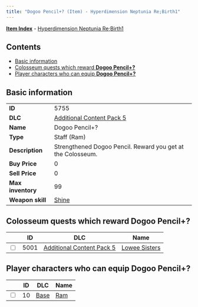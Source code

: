 ```yaml
---
title: "Dogoo Pencil+? (Item) - Hyperdimension Neptunia Re;Birth1"
---
```


[**Item Index**](/neptunia/rb1/item/index.html) - [Hyperdimension Neptunia Re;Birth1](/neptunia/rb1)

## Contents

- [Basic information](#basic-information)
- [Colosseum quests which reward **Dogoo Pencil+?**](#colosseum-quests-which-reward-dogoo-pencil)
- [Player characters who can equip **Dogoo Pencil+?**](#player-characters-who-can-equip-dogoo-pencil)

## Basic information

|   |   |
| -- | -- |
| **ID** | 5755 |
| **DLC** | [Additional Content Pack 5](/neptunia/rb1/dlc/14-pack5.html) |
| **Name** | Dogoo Pencil+? |
| **Type** | Staff (Ram) |
| **Description** | Strengthened Dogoo Pencil. Reward you get at the Colosseum. |
| **Buy Price** | 0 |
| **Sell Price** | 0 |
| **Max inventory** | 99 |
| **Weapon skill** | [Shine](/neptunia/rb1/skill/1-1801-shine.html) |

## Colosseum quests which reward **Dogoo Pencil+?**

|    | ID | DLC | Name |
| -- | -- | --- | ---- |
| <input type="checkbox" id="rb1-colosseum-14-5001" class="trackbox" /> | 5001 | [Additional Content Pack 5](/neptunia/rb1/dlc/14-pack5.html) | [Lowee Sisters](/neptunia/rb1/colosseum/14-5001-lowee-sisters.html) |

## Player characters who can equip **Dogoo Pencil+?**

|    | ID | DLC | Name |
| -- | -- | --- | ---- |
| <input type="checkbox" id="rb1-player-1-10" class="trackbox" /> | 10 | [Base](/neptunia/rb1/dlc/1-base.html) | [Ram](/neptunia/rb1/player/1-10-ram.html) |